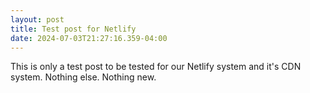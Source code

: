 ```yaml
---
layout: post
title: Test post for Netlify
date: 2024-07-03T21:27:16.359-04:00
---
```

This is only a test post to be tested for our Netlify system and it's CDN system. Nothing else. Nothing new.